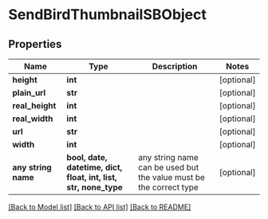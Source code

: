 # SendBirdThumbnailSBObject


## Properties
Name | Type | Description | Notes
------------ | ------------- | ------------- | -------------
**height** | **int** |  | [optional] 
**plain_url** | **str** |  | [optional] 
**real_height** | **int** |  | [optional] 
**real_width** | **int** |  | [optional] 
**url** | **str** |  | [optional] 
**width** | **int** |  | [optional] 
**any string name** | **bool, date, datetime, dict, float, int, list, str, none_type** | any string name can be used but the value must be the correct type | [optional]

[[Back to Model list]](../README.md#documentation-for-models) [[Back to API list]](../README.md#documentation-for-api-endpoints) [[Back to README]](../README.md)


